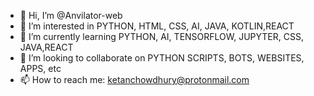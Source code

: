 - 👋 Hi, I’m @Anvilator-web
- 👀 I’m interested in PYTHON, HTML, CSS, AI, JAVA, KOTLIN,REACT
- 🌱 I’m currently learning PYTHON, AI, TENSORFLOW, JUPYTER, CSS, JAVA,REACT
- 💞️ I’m looking to collaborate on PYTHON SCRIPTS, BOTS, WEBSITES, APPS, etc
- 📫 How to reach me: ketanchowdhury@protonmail.com

<!---
Anvilator-web/Anvilator-web is a ✨ special ✨ repository because its `README.md` (this file) appears on your GitHub profile.
You can click the Preview link to take a look at your changes.
--->
